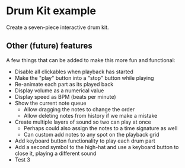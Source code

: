 # Drum Kit example

Create a seven-piece interactive drum kit.

## Other (future) features
A few things that can be added to make this more fun and functional:
- Disable all clickables when playback has started
- Make the "play" button into a "stop" button while playing
- Re-animate each part as its played back
- Display volume as a numerical value
- Display speed as BPM (beats per minute)
- Show the current note queue
   - Allow dragging the notes to change the order
   - Allow deleting notes from history if we make a mistake
- Create multiple layers of sound so two can play at once
   - Perhaps could also assign the notes to a time signature as well
   - Can custom add notes to any spot on the playback grid
- Add keyboard button functionality to play each drum part
- Add a second symbol to the high-hat and use a keyboard button to close it, playing a different sound
- Test 3